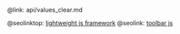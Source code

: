 @link: api/values_clear.md

@seolinktop: [lightweight js framework](https://webix.com)
@seolink: [toolbar js](https://webix.com/widget/toolbar/)